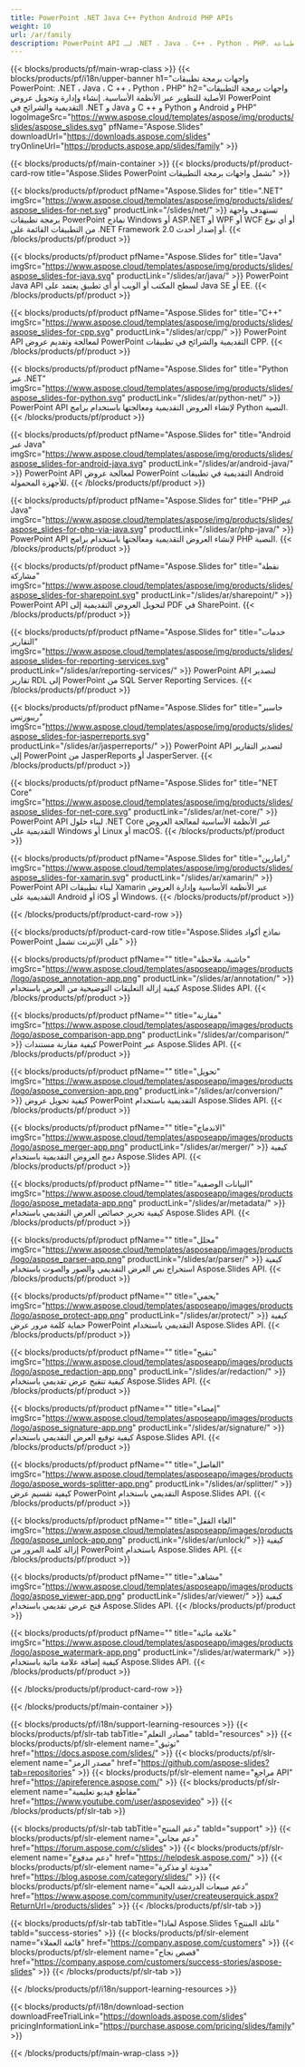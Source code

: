 ```yaml
---
title: PowerPoint .NET Java C++ Python Android PHP APIs
weight: 10
url: /ar/family
description: PowerPoint API لـ .NET ، Java ، C++ ، Python ، PHP. إنشاء كتابة وتحرير تجسيد طباعة PowerPoint PPT ، PPTX ، ODP. تصدير الشرائح في SSRS و JasperReports
---
```


{{< blocks/products/pf/main-wrap-class >}}
{{< blocks/products/pf/i18n/upper-banner h1="واجهات برمجة تطبيقات PowerPoint: .NET ، Java ، C ++ ، Python ، PHP" h2="واجهات برمجة التطبيقات الأصلية للتطوير عبر الأنظمة الأساسية. إنشاء وإدارة وتحويل عروض PowerPoint التقديمية والشرائح في .NET و Java و C ++ و Python و Android و PHP" logoImageSrc="https://www.aspose.cloud/templates/aspose/img/products/slides/aspose_slides.svg" pfName="Aspose.Slides" downloadUrl="https://downloads.aspose.com/slides" tryOnlineUrl="https://products.aspose.app/slides/family" >}}

{{< blocks/products/pf/main-container >}}
{{< blocks/products/pf/product-card-row title="Aspose.Slides PowerPoint تشمل واجهات برمجة التطبيقات" >}}

{{< blocks/products/pf/product pfName="Aspose.Slides for" title=".NET" imgSrc="https://www.aspose.cloud/templates/aspose/img/products/slides/aspose_slides-for-net.svg" productLink="/slides/net/" >}}
تستهدف واجهة برمجة تطبيقات PowerPoint نماذج Windows أو ASP.NET أو WPF أو WCF أو أي نوع من التطبيقات القائمة على .NET Framework 2.0 أو إصدار أحدث.
{{< /blocks/products/pf/product >}}

{{< blocks/products/pf/product pfName="Aspose.Slides for" title="Java" imgSrc="https://www.aspose.cloud/templates/aspose/img/products/slides/aspose_slides-for-java.svg" productLink="/slides/ar/java/" >}}
PowerPoint Java API لسطح المكتب أو الويب أو أي تطبيق يعتمد على Java SE أو EE.
{{< /blocks/products/pf/product >}}

{{< blocks/products/pf/product pfName="Aspose.Slides for" title="C++" imgSrc="https://www.aspose.cloud/templates/aspose/img/products/slides/aspose_slides-for-cpp.svg" productLink="/slides/ar/cpp/" >}}
PowerPoint API لمعالجة وتقديم عروض PowerPoint التقديمية والشرائح في تطبيقات CPP.
{{< /blocks/products/pf/product >}}

{{< blocks/products/pf/product pfName="Aspose.Slides for" title="Python عبر .NET" imgSrc="https://www.aspose.cloud/templates/aspose/img/products/slides/aspose_slides-for-python.svg" productLink="/slides/ar/python-net/" >}}
PowerPoint API لإنشاء العروض التقديمية ومعالجتها باستخدام برامج Python النصية.
{{< /blocks/products/pf/product >}}

{{< blocks/products/pf/product pfName="Aspose.Slides for" title="Android عبر Java" imgSrc="https://www.aspose.cloud/templates/aspose/img/products/slides/aspose_slides-for-android-java.svg" productLink="/slides/ar/android-java/" >}}
PowerPoint API لمعالجة عروض PowerPoint التقديمية في تطبيقات Android للأجهزة المحمولة.
{{< /blocks/products/pf/product >}}

{{< blocks/products/pf/product pfName="Aspose.Slides for" title="PHP عبر Java" imgSrc="https://www.aspose.cloud/templates/aspose/img/products/slides/aspose_slides-for-php-via-java.svg" productLink="/slides/ar/php-java/" >}}
PowerPoint API لإنشاء العروض التقديمية ومعالجتها باستخدام برامج PHP النصية.
{{< /blocks/products/pf/product >}} 

{{< blocks/products/pf/product pfName="Aspose.Slides for" title="نقطة مشاركة" imgSrc="https://www.aspose.cloud/templates/aspose/img/products/slides/aspose_slides-for-sharepoint.svg" productLink="/slides/ar/sharepoint/" >}}
PowerPoint API لتحويل العروض التقديمية إلى PDF في SharePoint.
{{< /blocks/products/pf/product >}}

{{< blocks/products/pf/product pfName="Aspose.Slides for" title="خدمات التقارير" imgSrc="https://www.aspose.cloud/templates/aspose/img/products/slides/aspose_slides-for-reporting-services.svg" productLink="/slides/ar/reporting-services/" >}}
PowerPoint API لتصدير تقارير RDL إلى PowerPoint من SQL Server Reporting Services.
{{< /blocks/products/pf/product >}}

{{< blocks/products/pf/product pfName="Aspose.Slides for" title="جاسبر ريبورتس" imgSrc="https://www.aspose.cloud/templates/aspose/img/products/slides/aspose_slides-for-jasperreports.svg" productLink="/slides/ar/jasperreports/" >}}
PowerPoint API لتصدير التقارير إلى PowerPoint من JasperReports أو JasperServer.
{{< /blocks/products/pf/product >}}

{{< blocks/products/pf/product pfName="Aspose.Slides for" title="NET Core" imgSrc="https://www.aspose.cloud/templates/aspose/img/products/slides/aspose_slides-for-net-core.svg" productLink="/slides/ar/net-core/" >}}
PowerPoint API لبناء حلول .NET Core عبر الأنظمة الأساسية لمعالجة العروض التقديمية على Windows أو Linux أو macOS.
{{< /blocks/products/pf/product >}}

{{< blocks/products/pf/product pfName="Aspose.Slides for" title="زامارين" imgSrc="https://www.aspose.cloud/templates/aspose/img/products/slides/aspose_slides-for-xamarin.svg" productLink="/slides/ar/xamarin/" >}}
PowerPoint API لبناء تطبيقات Xamarin عبر الأنظمة الأساسية وإدارة العروض التقديمية على Android أو iOS أو Windows.
{{< /blocks/products/pf/product >}}

{{< /blocks/products/pf/product-card-row >}}


{{< blocks/products/pf/product-card-row title="Aspose.Slides نماذج أكواد PowerPoint على الإنترنت تشمل" >}}

{{< blocks/products/pf/product pfName="" title="حاشية. ملاحظة" imgSrc="https://www.aspose.cloud/templates/asposeapp/images/products/logo/aspose_annotation-app.png" productLink="/slides/ar/annotation/" >}}
كيفية إزالة التعليقات التوضيحية من العرض باستخدام Aspose.Slides API.
{{< /blocks/products/pf/product >}}

{{< blocks/products/pf/product pfName="" title="مقارنة" imgSrc="https://www.aspose.cloud/templates/asposeapp/images/products/logo/aspose_comparison-app.png" productLink="/slides/ar/comparison/" >}}
كيفية مقارنة مستندات PowerPoint عبر Aspose.Slides API.
{{< /blocks/products/pf/product >}}

{{< blocks/products/pf/product pfName="" title="تحويل" imgSrc="https://www.aspose.cloud/templates/asposeapp/images/products/logo/aspose_conversion-app.png" productLink="/slides/ar/conversion/" >}}
كيفية تحويل عروض PowerPoint التقديمية باستخدام Aspose.Slides API.
{{< /blocks/products/pf/product >}}

{{< blocks/products/pf/product pfName="" title="الاندماج" imgSrc="https://www.aspose.cloud/templates/asposeapp/images/products/logo/aspose_merger-app.png" productLink="/slides/ar/merger/" >}}
كيفية دمج العروض التقديمية باستخدام Aspose.Slides API.
{{< /blocks/products/pf/product >}}

{{< blocks/products/pf/product pfName="" title="البيانات الوصفية" imgSrc="https://www.aspose.cloud/templates/asposeapp/images/products/logo/aspose_metadata-app.png" productLink="/slides/ar/metadata/" >}}
كيفية تحرير خصائص العرض التقديمي باستخدام Aspose.Slides API.
{{< /blocks/products/pf/product >}}

{{< blocks/products/pf/product pfName="" title="محلل" imgSrc="https://www.aspose.cloud/templates/asposeapp/images/products/logo/aspose_parser-app.png" productLink="/slides/ar/parser/" >}}
كيفية استخراج نص العرض التقديمي والصور والصوت باستخدام Aspose.Slides API.
{{< /blocks/products/pf/product >}}

{{< blocks/products/pf/product pfName="" title="يحمي" imgSrc="https://www.aspose.cloud/templates/asposeapp/images/products/logo/aspose_protect-app.png" productLink="/slides/ar/protect/" >}}
كيفية حماية كلمة مرور عرض PowerPoint التقديمي باستخدام Aspose.Slides API.
{{< /blocks/products/pf/product >}}

{{< blocks/products/pf/product pfName="" title="تنقيح" imgSrc="https://www.aspose.cloud/templates/asposeapp/images/products/logo/aspose_redaction-app.png" productLink="/slides/ar/redaction/" >}}
كيفية تنقيح عرض تقديمي باستخدام Aspose.Slides API.
{{< /blocks/products/pf/product >}}

{{< blocks/products/pf/product pfName="" title="إمضاء" imgSrc="https://www.aspose.cloud/templates/asposeapp/images/products/logo/aspose_signature-app.png" productLink="/slides/ar/signature/" >}}
كيفية توقيع العرض التقديمي باستخدام Aspose.Slides API.
{{< /blocks/products/pf/product >}}

{{< blocks/products/pf/product pfName="" title="الفاصل" imgSrc="https://www.aspose.cloud/templates/asposeapp/images/products/logo/aspose_words-splitter-app.png" productLink="/slides/ar/splitter/" >}}
كيفية تقسيم عرض PowerPoint التقديمي باستخدام Aspose.Slides API.
{{< /blocks/products/pf/product >}}

{{< blocks/products/pf/product pfName="" title="الغاء القفل" imgSrc="https://www.aspose.cloud/templates/asposeapp/images/products/logo/aspose_unlock-app.png" productLink="/slides/ar/unlock/" >}}
كيفية إزالة كلمة المرور من PowerPoint باستخدام Aspose.Slides API.
{{< /blocks/products/pf/product >}}

{{< blocks/products/pf/product pfName="" title="مشاهد" imgSrc="https://www.aspose.cloud/templates/asposeapp/images/products/logo/aspose_viewer-app.png" productLink="/slides/ar/viewer/" >}}
كيفية فتح عرض تقديمي باستخدام Aspose.Slides API.
{{< /blocks/products/pf/product >}}

{{< blocks/products/pf/product pfName="" title="علامة مائية" imgSrc="https://www.aspose.cloud/templates/asposeapp/images/products/logo/aspose_watermark-app.png" productLink="/slides/ar/watermark/" >}}
كيفية إضافة علامة مائية باستخدام Aspose.Slides API.
{{< /blocks/products/pf/product >}}

{{< /blocks/products/pf/product-card-row >}}

{{< /blocks/products/pf/main-container >}}

{{< blocks/products/pf/i18n/support-learning-resources >}}
{{< blocks/products/pf/slr-tab tabTitle="مصادر التعلم" tabId="resources" >}}
{{< blocks/products/pf/slr-element name="توثيق" href="https://docs.aspose.com/slides/" >}}
{{< blocks/products/pf/slr-element name="مصدر الرمز" href="https://github.com/aspose-slides?tab=repositories" >}}
{{< blocks/products/pf/slr-element name="مراجع API" href="https://apireference.aspose.com/" >}}
{{< blocks/products/pf/slr-element name="مقاطع فيديو تعليمية" href="https://www.youtube.com/user/asposevideo" >}}
{{< /blocks/products/pf/slr-tab >}}

{{< blocks/products/pf/slr-tab tabTitle="دعم المنتج" tabId="support" >}}
{{< blocks/products/pf/slr-element name="دعم مجاني" href="https://forum.aspose.com/c/slides" >}}
{{< blocks/products/pf/slr-element name="دعم مدفوع" href="https://helpdesk.aspose.com/" >}}
{{< blocks/products/pf/slr-element name="مدونة او مذكرة" href="https://blog.aspose.com/category/slides/" >}}
{{< blocks/products/pf/slr-element name="دعم مبيعات الدردشة الحية" href="https://www.aspose.com/community/user/createuserquick.aspx?ReturnUrl=/products/slides" >}}
{{< /blocks/products/pf/slr-tab >}}

{{< blocks/products/pf/slr-tab tabTitle="لماذا Aspose.Slides عائلة المنتج؟" tabId="success-stories" >}}
{{< blocks/products/pf/slr-element name="قائمة العملاء" href="https://company.aspose.com/customers" >}}
{{< blocks/products/pf/slr-element name="قصص نجاح" href="https://company.aspose.com/customers/success-stories/aspose-slides" >}}
{{< /blocks/products/pf/slr-tab >}}

{{< /blocks/products/pf/i18n/support-learning-resources >}}

{{< blocks/products/pf/i18n/download-section downloadFreeTrialLink="https://downloads.aspose.com/slides" pricingInformationLink="https://purchase.aspose.com/pricing/slides/family" >}}

{{< /blocks/products/pf/main-wrap-class >}}